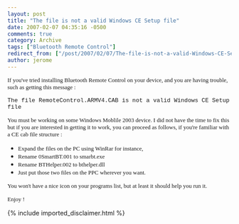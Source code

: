 ```yaml
---
layout: post
title: "The file is not a valid Windows CE Setup file"
date: 2007-02-07 04:35:16 -0500
comments: true
category: Archive
tags: ["Bluetooth Remote Control"]
redirect_from: ["/post/2007/02/07/The-file-is-not-a-valid-Windows-CE-Setup-file.aspx", "/post/2007/02/07/the-file-is-not-a-valid-windows-ce-setup-file.aspx"]
author: jerome
---
```

<!-- more -->
<P><FONT face=Verdana size=2>If you've tried installing Bluetooth Remote Control on your device, and you are having trouble, such as getting this message :</FONT></P>
<P><FONT face="Courier New" size=2>The file RemoteControl.ARMV4.CAB is not a valid Windows CE Setup file</FONT></P>
<P><FONT face=Verdana size=2>You must be working on some Windows Moblile 2003 device. I did not have the time to fix this but if you are interested in getting it to work, you can proceed as follows, if you're familiar with a CE cab file structure :</FONT></P>
<UL>
<LI><FONT face=Verdana size=2>Expand the files on the PC using WinRar for instance,</FONT> 
<LI><FONT face=Verdana size=2>Rename 0SmartBT.001 to smarbt.exe</FONT> 
<LI><FONT face=Verdana size=2>Rename BTHelper.002 to bthelper.dll</FONT> 
<LI><FONT face=Verdana size=2>Just put&nbsp;those two files on the PPC wherever you want.</FONT></LI></UL>
<P><FONT face=Verdana size=2>You won't have a nice icon on your programs list, but at least it should help you run it.</FONT></P>
<P><FONT face=Verdana size=2>Enjoy&nbsp;!</FONT></P>
{% include imported_disclaimer.html %}
